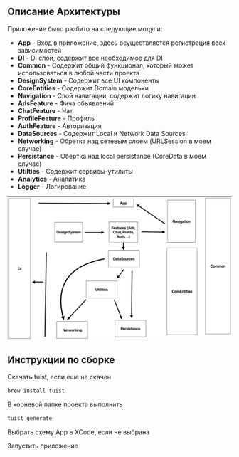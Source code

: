 ## Описание Архитектуры

Приложение было разбито на следующие модули:
* **App** - Вход в приложение, здесь осуществляется регистрация всех зависимостей
* **DI** - DI слой, содержит все необходимое для DI
* **Common** - Содержит общий функционал, который может использоваться в любой части проекта
* **DesignSystem** - Содержит все UI компоненты
* **CoreEntities** - Содержит Domain модельки
* **Navigation** - Слой навигации, содержит логику навигации
* **AdsFeature** - Фича объявлений
* **ChatFeature** - Чат
* **ProfileFeature** - Профиль
* **AuthFeature** - Авторизация
* **DataSources** - Содержит Local и Network Data Sources
* **Networking** - Обретка над сетевым слоем (URLSession в моем случае)
* **Persistance** - Обертка над local persistance (CoreData в моем случае)
* **Utilties** - Содержит сервисы-утилиты
* **Analytics** - Аналитика
* **Logger** - Логирование

<img src="https://github.com/ReFon-team/ReFon/blob/master/Screens/modules.png" alt="Modules scheme">

## Инструкции по сборке

Скачать tuist, если еще не скачен

```bash
brew install tuist
```

В корневой папке проекта выполнить

```bash
tuist generate
```

Выбрать схему App в XCodе, если не выбрана

Запустить приложение